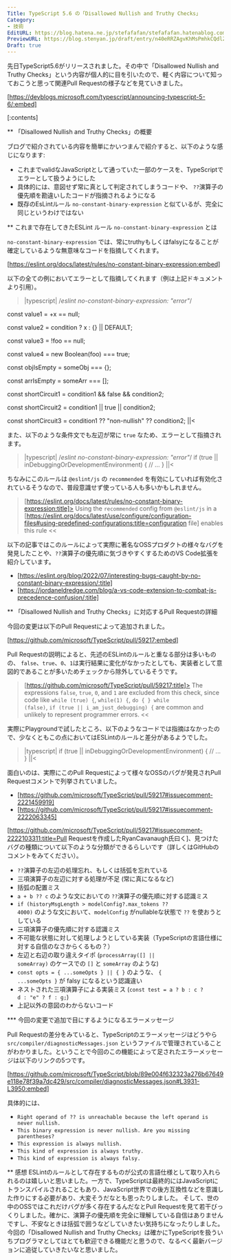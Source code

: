 ```yaml
---
Title: TypeScript 5.6 の「Disallowed Nullish and Truthy Checks」
Category:
- 技術
EditURL: https://blog.hatena.ne.jp/stefafafan/stefafafan.hatenablog.com/atom/entry/6802340630906568256
PreviewURL: https://blog.stenyan.jp/draft/entry/n40eRRZAgvKhMsPmhkCQdlZDdfw
Draft: true
---
```


先日TypeScript5.6がリリースされました。その中で「Disallowed Nullish and Truthy Checks」という内容が個人的に目を引いたので、軽く内容について知っておこうと思って関連Pull Requestの様子などを見ていきました。

[https://devblogs.microsoft.com/typescript/announcing-typescript-5-6/:embed]

[:contents]

** 「Disallowed Nullish and Truthy Checks」の概要

ブログで紹介されている内容を簡単にかいつまんで紹介すると、以下のような感じになります:
- これまでvalidなJavaScriptとして通っていた一部のケースを、TypeScriptでエラーとして扱うようにした
- 具体的には、意図せず常に真として判定されてしまうコードや、 <code>??</code>演算子の優先順を勘違いしたコードが指摘されるようになる
- 既存のEsLintルール <code>no-constant-binary-expression</code> と似ているが、完全に同じというわけではない

** これまで存在してきたESLint ルール <code>no-constant-binary-expression</code> とは

<code>no-constant-binary-expression</code> では、常にtruthyもしくはfalsyになることが確定しているような無意味なコードを指摘してくれます。

[https://eslint.org/docs/latest/rules/no-constant-binary-expression:embed]

以下の全ての例においてエラーとして指摘してくれます（例は上記ドキュメントより引用）。

>|typescript|
/*eslint no-constant-binary-expression: "error"*/

const value1 = +x == null;

const value2 = condition ? x : {} || DEFAULT;

const value3 = !foo == null;

const value4 = new Boolean(foo) === true;

const objIsEmpty = someObj === {};

const arrIsEmpty = someArr === [];

const shortCircuit1 = condition1 && false && condition2;

const shortCircuit2 = condition1 || true || condition2;

const shortCircuit3 = condition1 ?? "non-nullish" ?? condition2;
||<

また、以下のような条件文でも左辺が常に <code>true</code> なため、エラーとして指摘されます。
>|typescript|
/*eslint no-constant-binary-expression: "error"*/
if (true || inDebuggingOrDevelopmentEnvironment) {
    // ...
}
||<

ちなみにこのルールは <code>@eslint/js</code> の <code>recommended</code> を有効にしていれば有効化されているそうなので、普段意識せず使っている人も多いかもしれません。

>[https://eslint.org/docs/latest/rules/no-constant-binary-expression:title]>
Using the <code>recommended</code> config from <code>@eslint/js</code> in a [https://eslint.org/docs/latest/use/configure/configuration-files#using-predefined-configurations:title=configuration file] enables this rule 
<<

以下の記事ではこのルールによって実際に著名なOSSプロダクトの様々なバグを発見したことや、<code>??</code>演算子の優先順に気づきやすくするためのVS Code拡張を紹介しています。
- [https://eslint.org/blog/2022/07/interesting-bugs-caught-by-no-constant-binary-expression/:title]
- [https://jordaneldredge.com/blog/a-vs-code-extension-to-combat-js-precedence-confusion/:title]

** 「Disallowed Nullish and Truthy Checks」に対応するPull Requestの詳細

今回の変更は以下のPull Requestによって追加されました。

[https://github.com/microsoft/TypeScript/pull/59217:embed]

Pull Requestの説明によると、先述のESLintのルールと重なる部分は多いものの、 <code>false</code>、<code>true</code>、<code>0</code>、<code>1</code>は実行結果に変化がなかったとしても、実装者として意図的であることが多いためチェックから除外しているそうです。

>[https://github.com/microsoft/TypeScript/pull/59217:title]>
The expressions <code>false</code>, <code>true</code>, <code>0</code>, and <code>1</code> are excluded from this check, since code like <code>while (true) {</code>, <code>while(1) {</code>, <code>do { } while (false)</code>, <code>if (true || i_am_just_debugging) {</code> are common and unlikely to represent programmer errors.
<<

実際にPlaygroundで試したところ、以下のようなコードでは指摘はなかったので、少なくともこの点においてはESLintのルールと差分があるようでした。

>|typescript|
if (true || inDebuggingOrDevelopmentEnvironment) {
    // ...
}
||<

面白いのは、実際にこのPull Requestによって様々なOSSのバグが発見されPull Requestコメントで列挙されていました。
- [https://github.com/microsoft/TypeScript/pull/59217#issuecomment-2221459919]
- [https://github.com/microsoft/TypeScript/pull/59217#issuecomment-2222063345]

[https://github.com/microsoft/TypeScript/pull/59217#issuecomment-2222103311:title=Pull Requestを作成したRyanCavanaugh氏曰く]、見つけたバグの種類について以下のような分類ができるらしいです（詳しくはGitHubのコメントをみてください）。
- <code>??</code>演算子の左辺の処理忘れ、もしくは括弧を忘れている
- 三項演算子の左辺に対する処理が不足 (常に真になるなど)
- 括弧の配置ミス
- <code>a + b ?? c</code> のような文においての <code>??</code>演算子の優先順に対する認識ミス
- <code>if (historyMsgLength > modelConfig?.max_tokens ?? 4000)</code> のような文において、<code>modelConfig</code> がnullableな状態で <code>??</code> を使おうとしている
- 三項演算子の優先順に対する認識ミス
- 不可能な状態に対して処理しようとしている実装（TypeScriptの言語仕様に対する自信のなさからくるもの？）
- 左辺と右辺の取り違えタイポ (<code>processArray([] || someArray)</code> のケースでの <code>[]</code> と <code>someArray</code> のような)
- <code>const opts = { ...someOpts } || { }</code> のような、 <code>{ ...someOpts }</code> が falsy になるという認識違い
- ネストされた三項演算子による実装ミス (<code>const test = a ? b : c ? d : "e" ? f : g;</code>)
- 上記以外の意図のわからないコード

*** 今回の変更で追加で目にするようになるエラーメッセージ

Pull Requestの差分をみていると、TypeScriptのエラーメッセージはどうやら <code>src/compiler/diagnosticMessages.json</code> というファイルで管理されていることがわかりました。ということで今回のこの機能によって足されたエラーメッセージは以下のリンクの5つです。

[https://github.com/microsoft/TypeScript/blob/89e004f632323a276b67649e118e78f39a7dc429/src/compiler/diagnosticMessages.json#L3931-L3950:embed]

具体的には、
+ <code>Right operand of ?? is unreachable because the left operand is never nullish.</code>
+ <code>This binary expression is never nullish. Are you missing parentheses?</code>
+ <code>This expression is always nullish.</code>
+ <code>This kind of expression is always truthy.</code>
+ <code>This kind of expression is always falsy.</code>

** 感想
ESLintのルールとして存在するものが公式の言語仕様として取り入れられるのは嬉しいと思いました。一方で、TypeScriptは最終的にはJavaScriptにトランスパイルされることもあり、JavaScript世界での後方互換性などを意識した作りにする必要があり、大変そうだなとも思ったりしました。
そして、世の中のOSSではこれだけバグが多く存在するんだなとPull Requestを見て若干びっくりしました。確かに、演算子の優先順を完全に理解している自信はありませんですし、不安なときは括弧で囲うなどしていきたい気持ちになったりしました。
今回の「Disallowed Nullish and Truthy Checks」は確かにTypeScriptを扱ういちプログラマとしてはとても歓迎できる機能だと思うので、なるべく最新バージョンに追従していきたいなと思いました。
